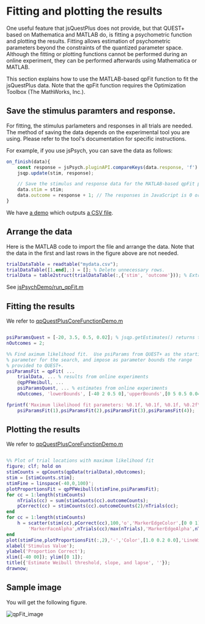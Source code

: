 # Fitting and plotting the results

One useful feature that jsQuestPlus does not provide, but that QUEST+ based on Mathematica and MATLAB do, is fitting a psychometric function and plotting the results. Fitting allows estimation of psychometric parameters beyond the constraints of the quantized parameter space. Although the fitting or plotting functions cannot be performed during an online experiment, they can be performed afterwards using Mathematica or MATLAB. 

This section explains how to use the MATLAB-based qpFit function to fit the jsQuestPlus data. Note that the qpFit function requires the Optimization Toolbox (The MathWorks, Inc.).

## Save the stimulus paramters and response.

For fitting, the stimulus parlameters and responses in all trials are needed. The method of saving the data depends on the experimental tool you are using. Please refer to the tool's documentation for specific instructions. 

For example, if you use jsPsych, you can save the data as follows:

```javascript
on_finish(data){
    const response = jsPsych.pluginAPI.compareKeys(data.response, 'f') ? 1 : 0;
    jsqp.update(stim, response);

    // Save the stimulus and response data for the MATLAB-based qpFit program.
    data.stim = stim;
    data.outcome = response + 1; // The responses in JavaScript is 0 or 1, but in MATLAB these correspond to 1 or 2.
}
```

We have [a demo](https://github.com/kurokida/jsQuestPlus/blob/main/jsPsychDemo/export_for_qpFit.html) which outputs [a CSV file](https://github.com/kurokida/jsQuestPlus/blob/main/jsPsychDemo/mydata.csv).

## Arrange the data

Here is the MATLAB code to import the file and arrange the data. Note that the data in the first and last rows in the figure above are not needed.

```matlab
trialDataTable = readtable("mydata.csv");
trialDataTable([1,end],:) = []; % Delete unnecessary rows.
trialData = table2struct(trialDataTable(:,{'stim', 'outcome'})); % Extract necessary columns and convert it to structure array.
```

See [jsPsychDemo/run_qpFit.m](https://github.com/kurokida/jsQuestPlus/blob/main/jsPsychDemo/run_qpFit.m)

## Fitting the results

We refer to [qpQuestPlusCoreFunctionDemo.m](https://github.com/BrainardLab/mQUESTPlus/blob/master/demos/qpQuestPlusCoreFunctionDemo.m)

```matlab

psiParamsQuest = [-20, 3.5, 0.5, 0.02]; % jsqp.getEstimates() returns the values at the end of the series of trials.
nOutcomes = 2;

%% Find aximum likelihood fit.  Use psiParams from QUEST+ as the starting
% parameter for the search, and impose as parameter bounds the range
% provided to QUEST+.
psiParamsFit = qpFit( ...
    trialData, ... % results from online experiments
    @qpPFWeibull, ...
    psiParamsQuest, ... % estimates from online experiments
    nOutcomes, 'lowerBounds', [-40 2 0.5 0],'upperBounds',[0 5 0.5 0.04]);

fprintf('Maximum likelihood fit parameters: %0.1f, %0.1f, %0.1f, %0.2f\n', ...
    psiParamsFit(1),psiParamsFit(2),psiParamsFit(3),psiParamsFit(4));

```

## Plotting the results

We refer to [qpQuestPlusCoreFunctionDemo.m](https://github.com/BrainardLab/mQUESTPlus/blob/master/demos/qpQuestPlusCoreFunctionDemo.m)

```matlab

%% Plot of trial locations with maximum likelihood fit
figure; clf; hold on
stimCounts = qpCounts(qpData(trialData),nOutcomes);
stim = [stimCounts.stim];
stimFine = linspace(-40,0,100)';
plotProportionsFit = qpPFWeibull(stimFine,psiParamsFit);
for cc = 1:length(stimCounts)
    nTrials(cc) = sum(stimCounts(cc).outcomeCounts);
    pCorrect(cc) = stimCounts(cc).outcomeCounts(2)/nTrials(cc);
end
for cc = 1:length(stimCounts)
    h = scatter(stim(cc),pCorrect(cc),100,'o','MarkerEdgeColor',[0 0 1],'MarkerFaceColor',[0 0 1],...
        'MarkerFaceAlpha',nTrials(cc)/max(nTrials),'MarkerEdgeAlpha',nTrials(cc)/max(nTrials));
end
plot(stimFine,plotProportionsFit(:,2),'-','Color',[1.0 0.2 0.0],'LineWidth',3);
xlabel('Stimulus Value');
ylabel('Proportion Correct');
xlim([-40 00]); ylim([0 1]);
title({'Estimate Weibull threshold, slope, and lapse', ''});
drawnow;

```

## Sample image

You will get the following figure. 

![qpFit_image](/images/qpFit_image2.jpg)
